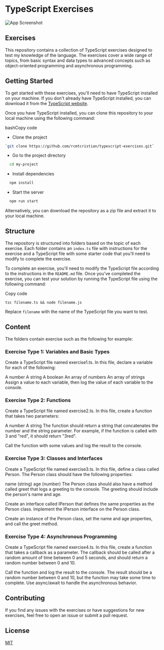 
# TypeScript Exercises

![App Screenshot](https://i.imgur.com/VZeGBDI.png)

## Exercises

This repository contains a collection of TypeScript exercises designed to test my knowledge of the language. The exercises cover a wide range of topics, from basic syntax and data types to advanced concepts such as object-oriented programming and asynchronous programming.

## Getting Started

To get started with these exercises, you'll need to have TypeScript installed on your machine. If you don't already have TypeScript installed, you can download it from the [TypeScript website](https://www.typescriptlang.org/download).

Once you have TypeScript installed, you can clone this repository to your local machine using the following command:

bashCopy code
- Clone the project

```bash
`git clone https://github.com/rcmtcristian/typescript-exercises.git`
```

- Go to the project directory

```bash
  cd my-project
```

- Install dependencies

```bash
  npm install
```

- Start the server

```bash
  npm run start
```

Alternatively, you can download the repository as a zip file and extract it to your local machine.

## Structure

The repository is structured into folders based on the topic of each exercise. Each folder contains an `index.ts` file with instructions for the exercise and a TypeScript file with some starter code that you'll need to modify to complete the exercise.

To complete an exercise, you'll need to modify the TypeScript file according to the instructions in the `README.md` file. Once you've completed the exercise, you can test your solution by running the TypeScript file using the following command:

Copy code

`tsc filename.ts && node filename.js`

Replace `filename` with the name of the TypeScript file you want to test.

## Content
The folders contain exercise such as the following for example:  

### Exercise Type 1: Variables and Basic Types
Create a TypeScript file named exercise1.ts. In this file, declare a variable for each of the following:

A number
A string
A boolean
An array of numbers
An array of strings
Assign a value to each variable, then log the value of each variable to the console.

### Exercise Type 2: Functions
Create a TypeScript file named exercise2.ts. In this file, create a function that takes two parameters:

A number
A string
The function should return a string that concatenates the number and the string parameter. For example, if the function is called with 3 and "red", it should return "3red".

Call the function with some values and log the result to the console.

### Exercise Type 3: Classes and Interfaces
Create a TypeScript file named exercise3.ts. In this file, define a class called Person. The Person class should have the following properties:

name (string)
age (number)
The Person class should also have a method called greet that logs a greeting to the console. The greeting should include the person's name and age.

Create an interface called IPerson that defines the same properties as the Person class. Implement the IPerson interface on the Person class.

Create an instance of the Person class, set the name and age properties, and call the greet method.

### Exercise Type 4: Asynchronous Programming
Create a TypeScript file named exercise4.ts. In this file, create a function that takes a callback as a parameter. The callback should be called after a random amount of time between 0 and 5 seconds, and should return a random number between 0 and 10.

Call the function and log the result to the console. The result should be a random number between 0 and 10, but the function may take some time to complete. Use async/await to handle the asynchronous behavior.

## Contributing

If you find any issues with the exercises or have suggestions for new exercises, feel free to open an issue or submit a pull request.


## License

[MIT](https://choosealicense.com/licenses/mit/)

